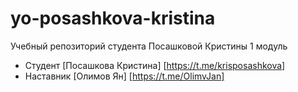 # yo-posashkova-kristina
Учебный репозиторий студента Посашковой Кристины 1 модуль

* Студент [Посашкова Кристина] [https://t.me/krisposashkova]
* Наставник [Олимов Ян] [https://t.me/OlimvJan]